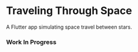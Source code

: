 # Traveling Through Space

A Flutter app simulating space travel between stars.

### Work In Progress
